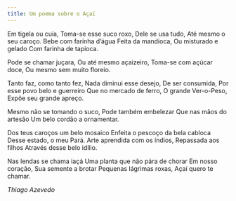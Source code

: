```yaml
---
title: Um poema sobre o Açaí
---
```


Em tigela ou cuia,
Toma-se esse suco roxo,
Dele se usa tudo,
Até mesmo o seu caroço.
Bebe com farinha d’água
Feita da mandioca,
Ou misturado e gelado
Com farinha de tapioca.

Pode se chamar juçara,
Ou até mesmo açaizeiro,
Toma-se com açúcar doce,
Ou mesmo sem muito floreio.

Tanto faz, como tanto fez,
Nada diminui esse desejo,
De ser consumida,
Por esse povo belo e guerreiro
Que no mercado de ferro,
O grande Ver-o-Peso,
Expõe seu grande apreço.

Mesmo não se tomando o suco,
Pode também embelezar
Que nas mãos do artesão
Um belo cordão a ornamentar.

Dos teus caroços um belo mosaico
Enfeita o pescoço da bela cabloca
Desse estado, o meu Pará.
Arte aprendida com os índios,
Repassada aos filhos
Através desse belo idílio.

Nas lendas se chama iaçá
Uma planta que não pára de chorar
Em nosso coração,
Sua semente a brotar
Pequenas lágrimas roxas,
Açaí quero te chamar.


<cite>Thiago Azevedo</cite>
